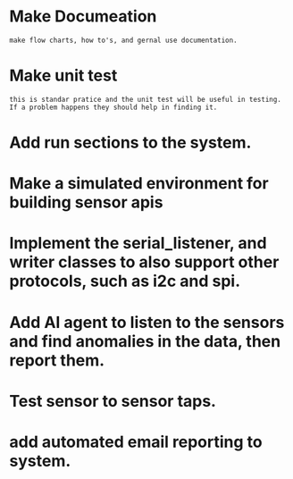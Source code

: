 # Make Documeation
    make flow charts, how to's, and gernal use documentation. 
# Make unit test
    this is standar pratice and the unit test will be useful in testing. If a problem happens they should help in finding it. 
# Add run sections to the system. 
# Make a simulated environment for building sensor apis
# Implement the serial_listener, and writer classes to also support other protocols, such as i2c and spi. 
# Add AI agent to listen to the sensors and find anomalies in the data, then report them. 
# Test sensor to sensor taps.
# add automated email reporting to system. 